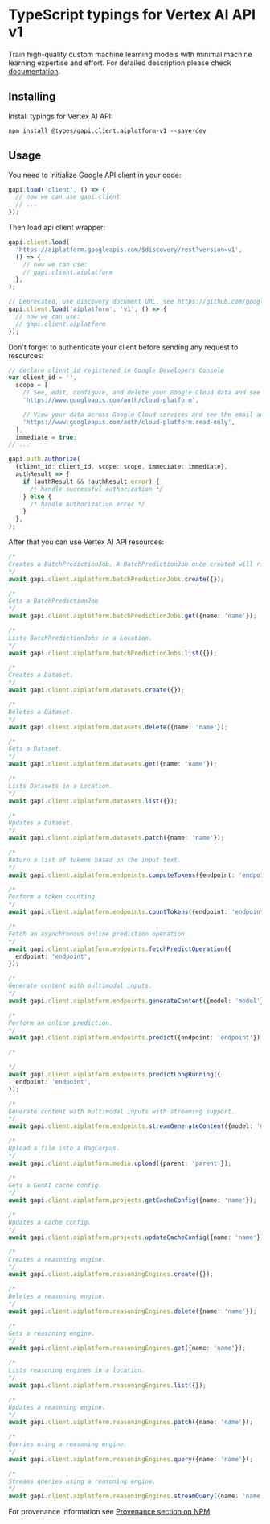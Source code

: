 # TypeScript typings for Vertex AI API v1

Train high-quality custom machine learning models with minimal machine learning expertise and effort.
For detailed description please check [documentation](https://cloud.google.com/vertex-ai/).

## Installing

Install typings for Vertex AI API:

```
npm install @types/gapi.client.aiplatform-v1 --save-dev
```

## Usage

You need to initialize Google API client in your code:

```typescript
gapi.load('client', () => {
  // now we can use gapi.client
  // ...
});
```

Then load api client wrapper:

```typescript
gapi.client.load(
  'https://aiplatform.googleapis.com/$discovery/rest?version=v1',
  () => {
    // now we can use:
    // gapi.client.aiplatform
  },
);
```

```typescript
// Deprecated, use discovery document URL, see https://github.com/google/google-api-javascript-client/blob/master/docs/reference.md#----gapiclientloadname----version----callback--
gapi.client.load('aiplatform', 'v1', () => {
  // now we can use:
  // gapi.client.aiplatform
});
```

Don't forget to authenticate your client before sending any request to resources:

```typescript
// declare client_id registered in Google Developers Console
var client_id = '',
  scope = [
    // See, edit, configure, and delete your Google Cloud data and see the email address for your Google Account.
    'https://www.googleapis.com/auth/cloud-platform',

    // View your data across Google Cloud services and see the email address of your Google Account
    'https://www.googleapis.com/auth/cloud-platform.read-only',
  ],
  immediate = true;
// ...

gapi.auth.authorize(
  {client_id: client_id, scope: scope, immediate: immediate},
  authResult => {
    if (authResult && !authResult.error) {
      /* handle successful authorization */
    } else {
      /* handle authorization error */
    }
  },
);
```

After that you can use Vertex AI API resources: <!-- TODO: make this work for multiple namespaces -->

```typescript
/*
Creates a BatchPredictionJob. A BatchPredictionJob once created will right away be attempted to start.
*/
await gapi.client.aiplatform.batchPredictionJobs.create({});

/*
Gets a BatchPredictionJob
*/
await gapi.client.aiplatform.batchPredictionJobs.get({name: 'name'});

/*
Lists BatchPredictionJobs in a Location.
*/
await gapi.client.aiplatform.batchPredictionJobs.list({});

/*
Creates a Dataset.
*/
await gapi.client.aiplatform.datasets.create({});

/*
Deletes a Dataset.
*/
await gapi.client.aiplatform.datasets.delete({name: 'name'});

/*
Gets a Dataset.
*/
await gapi.client.aiplatform.datasets.get({name: 'name'});

/*
Lists Datasets in a Location.
*/
await gapi.client.aiplatform.datasets.list({});

/*
Updates a Dataset.
*/
await gapi.client.aiplatform.datasets.patch({name: 'name'});

/*
Return a list of tokens based on the input text.
*/
await gapi.client.aiplatform.endpoints.computeTokens({endpoint: 'endpoint'});

/*
Perform a token counting.
*/
await gapi.client.aiplatform.endpoints.countTokens({endpoint: 'endpoint'});

/*
Fetch an asynchronous online prediction operation.
*/
await gapi.client.aiplatform.endpoints.fetchPredictOperation({
  endpoint: 'endpoint',
});

/*
Generate content with multimodal inputs.
*/
await gapi.client.aiplatform.endpoints.generateContent({model: 'model'});

/*
Perform an online prediction.
*/
await gapi.client.aiplatform.endpoints.predict({endpoint: 'endpoint'});

/*

*/
await gapi.client.aiplatform.endpoints.predictLongRunning({
  endpoint: 'endpoint',
});

/*
Generate content with multimodal inputs with streaming support.
*/
await gapi.client.aiplatform.endpoints.streamGenerateContent({model: 'model'});

/*
Upload a file into a RagCorpus.
*/
await gapi.client.aiplatform.media.upload({parent: 'parent'});

/*
Gets a GenAI cache config.
*/
await gapi.client.aiplatform.projects.getCacheConfig({name: 'name'});

/*
Updates a cache config.
*/
await gapi.client.aiplatform.projects.updateCacheConfig({name: 'name'});

/*
Creates a reasoning engine.
*/
await gapi.client.aiplatform.reasoningEngines.create({});

/*
Deletes a reasoning engine.
*/
await gapi.client.aiplatform.reasoningEngines.delete({name: 'name'});

/*
Gets a reasoning engine.
*/
await gapi.client.aiplatform.reasoningEngines.get({name: 'name'});

/*
Lists reasoning engines in a location.
*/
await gapi.client.aiplatform.reasoningEngines.list({});

/*
Updates a reasoning engine.
*/
await gapi.client.aiplatform.reasoningEngines.patch({name: 'name'});

/*
Queries using a reasoning engine.
*/
await gapi.client.aiplatform.reasoningEngines.query({name: 'name'});

/*
Streams queries using a reasoning engine.
*/
await gapi.client.aiplatform.reasoningEngines.streamQuery({name: 'name'});
```

For provenance information see [Provenance section on NPM](https://www.npmjs.com/package/@maxim_mazurok/gapi.client.aiplatform-v1#Provenance:~:text=none-,Provenance,-Built%20and%20signed)
